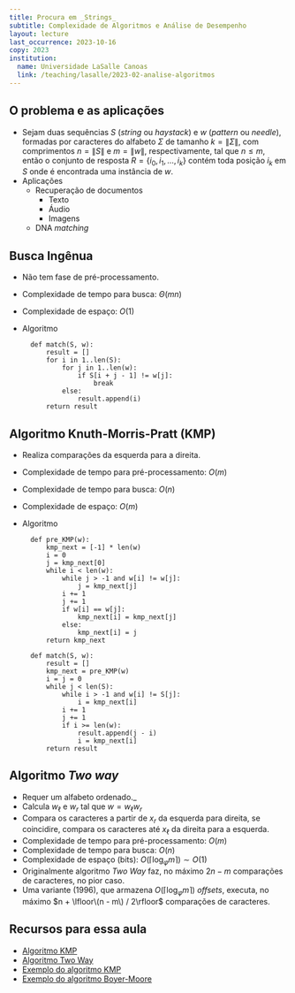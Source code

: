```yaml
---
title: Procura em _Strings_
subtitle: Complexidade de Algoritmos e Análise de Desempenho
layout: lecture
last_occurrence: 2023-10-16
copy: 2023
institution:
  name: Universidade LaSalle Canoas
  link: /teaching/lasalle/2023-02-analise-algoritmos
---
```


## O problema e as aplicações

* Sejam duas sequências $S$ (_string_ ou _haystack_) e $w$ (_pattern_ ou _needle_), formadas por caracteres do alfabeto $\Sigma$ de tamanho $k = \|\Sigma\|$, com comprimentos $n = \|S\|$ e $m = \|w\|$, respectivamente, tal que $n \le m$, então o conjunto de resposta $R = \{i_0, i_1, \dots, i_k\}$ contém toda posição $i_k$ em $S$ onde é encontrada uma instância de $w$.
* Aplicações
    * Recuperação de documentos
        * Texto
        * Áudio
        * Imagens
    * DNA _matching_

## Busca Ingênua

* Não tem fase de pré-processamento.
* Complexidade de tempo para busca: $\Theta(mn)$
* Complexidade de espaço: $O(1)$
* Algoritmo

        def match(S, w):
            result = []
            for i in 1..len(S):
                for j in 1..len(w):
                    if S[i + j - 1] != w[j]:
                        break
                else:
                    result.append(i)
            return result


## Algoritmo Knuth-Morris-Pratt (KMP)

* Realiza comparações da esquerda para a direita.
* Complexidade de tempo para pré-processamento: $O(m)$
* Complexidade de tempo para busca: $O(n)$
* Complexidade de espaço: $O(m)$
* Algoritmo

        def pre_KMP(w):
            kmp_next = [-1] * len(w)
            i = 0
            j = kmp_next[0]
            while i < len(w):
                while j > -1 and w[i] != w[j]:
                    j = kmp_next[j]
                i += 1
                j += 1
                if w[i] == w[j]:
                    kmp_next[i] = kmp_next[j]
                else:
                    kmp_next[i] = j
            return kmp_next

        def match(S, w):
            result = []
            kmp_next = pre_KMP(w)
            i = j = 0
            while j < len(S):
                while i > -1 and w[i] != S[j]:
                    i = kmp_next[i]
                i += 1
                j += 1
                if i >= len(w):
                    result.append(j - i)
                    i = kmp_next[i]
            return result


## Algoritmo _Two way_

* Requer um alfabeto ordenado._
* Calcula $w_\ell$ e $w_r$ tal que $w = w_{\ell}w_r$
* Compara os caracteres a partir de $x_r$ da esquerda para direita, se coincidire, compara os caracteres até $x_{\ell}$ da direita para a esquerda.
* Complexidade de tempo para pré-processamento: $O(m)$
* Complexidade de tempo para busca: $O(n)$
* Complexidade de espaço (bits): $O(\lceil\log_{\varphi}{m}\rceil) \sim O(1)$
* Originalmente algoritmo _Two Way_ faz, no máximo $2n - m$ comparações de caracteres, no pior caso.
* Uma variante (1996), que armazena $O(\lceil\log_{\varphi}{m}\rceil)$ _offsets_, executa, no máximo $n + \lfloor\(n - m\) / 2\rfloor$ comparações de caracteres.


## Recursos para essa aula

* [Algoritmo KMP](http://www-igm.univ-mlv.fr/~lecroq/string/node8.html#SECTION0080)
* [Algoritmo Two Way](http://www-igm.univ-mlv.fr/~lecroq/string/node26.html#SECTION00260)
* [Exemplo do algoritmo KMP](https://www.cs.utexas.edu/users/moore/best-ideas/string-searching/kpm-example.html)
* [Exemplo do algoritmo Boyer-Moore](https://www.cs.utexas.edu/users/moore/best-ideas/string-searching/fstrpos-example.html)

